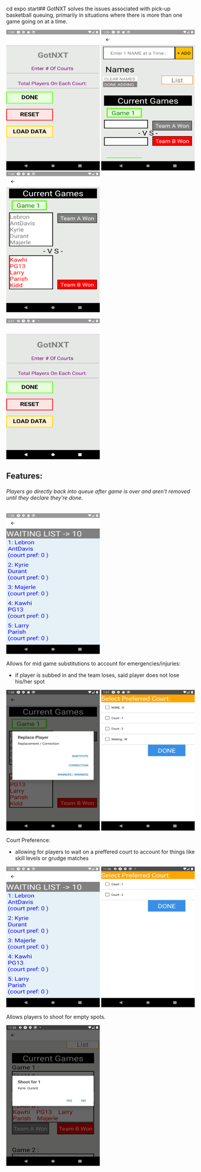 cd expo start## GotNXT solves the issues associated with pick-up basketball queuing, primarily in situations where there is more than one game going on at a time.


<p float='left'>
<img src="https://github.com/cfirinidis/GotNXT/blob/MASTER/PICTURES/Screenshot_1581445804.png" width="250" height="375">
<img src="https://github.com/cfirinidis/GotNXT/blob/MASTER/PICTURES/Screenshot_1581445815.png" width="250" height="375">
<img src="https://github.com/cfirinidis/GotNXT/blob/MASTER/PICTURES/Screenshot_1581445821.png" width="250" height="375">
 </p>
<img src="https://github.com/cfirinidis/GotNXT/blob/MASTER/PICTURES/vid1.gif" width="250" height="375">


## Features:
###### Players go directly back into queue after game is over and aren't removed until they declare they're done.

<img src="https://github.com/cfirinidis/GotNXT/blob/MASTER/PICTURES/Screenshot_1581446293.png" width="250" height="375">



Allows for mid game substitutions to account for emergencies/injuries:
- if player is subbed in and the team loses, said player does not lose his/her spot
<p float='left'>
<img src="https://github.com/cfirinidis/GotNXT/blob/MASTER/PICTURES/Screenshot_1581445831.png" width="250" height="375">


<img src="https://github.com/cfirinidis/GotNXT/blob/MASTER/PICTURES/Screenshot_1581445886.png" width="250" height="375">

</p>

Court Preference:
 - allowing for players to wait on a preffered court to account for things like skill levels or grudge matches
 <p float='left'>
 <img src="https://github.com/cfirinidis/GotNXT/blob/MASTER/PICTURES/Screenshot_1581446293.png" width="250" height="375">

<img src="https://github.com/cfirinidis/GotNXT/blob/MASTER/PICTURES/Screenshot_1579062995.png" width="250" height="375">
</p>
 
Allows players to shoot for empty spots.


<img src="https://github.com/cfirinidis/GotNXT/blob/MASTER/PICTURES/Screenshot_1579062932.png" width="250" height="375">



